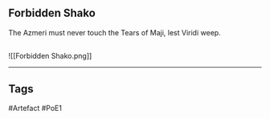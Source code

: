 ## Forbidden Shako
The Azmeri must never touch the Tears of Maji, lest Viridi weep.
##
![[Forbidden Shako.png]]

---
## Tags
#Artefact
#PoE1